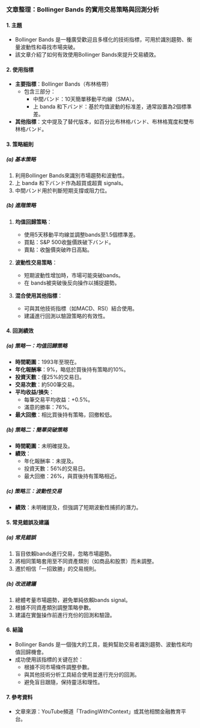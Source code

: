 ### 文章整理：Bollinger Bands 的實用交易策略與回測分析

#### 1. 主題
- Bollinger Bands 是一種廣受歡迎且多樣化的技術指標，可用於識別趨勢、衡量波動性和尋找市場突破。
- 該文章介紹了如何有效使用Bollinger Bands來提升交易績效。

#### 2. 使用指標
- **主要指標**：Bollinger Bands（布林格帶）
  - 包含三部分：
    - 中間バンド：10天簡單移動平均線（SMA）。
    - 上 banda 和下バンド：基於均值波動的标准差，通常設置為2個標準差。
- **其他指標**：文中提及了替代版本，如百分比布林格バンド、布林格寬度和雙布林格バンド。

#### 3. 策略細則
##### (a) 基本策略
1. 利用Bollinger Bands來識別市場趨勢和波動性。
2. 上 banda 和下バンド作為超買或超賣 signals。
3. 中間バンド用於判斷短期支撐或阻力位。

##### (b) 進階策略
1. **均值回歸策略**：
   - 使用5天移動平均線並調整bands至1.5個標準差。
   - 買點：S&P 500收盤價跌破下バンド。
   - 賣點：收盤價突破昨日高點。

2. **波動性交易策略**：
   - 短期波動性增加時，市場可能突破bands。
   - 在 bands被突破後反向操作以捕捉趨勢。

3. **混合使用其他指標**：
   - 可與其他技術指標（如MACD、RSI）結合使用。
   - 建議進行回測以驗證策略的有效性。

#### 4. 回測績效
##### (a) 策略一：均值回歸策略
- **時間範圍**：1993年至現在。
- **年化報酬率**：9%，略低於買後持有策略的10%。
- **投資天數**：僅25%的交易日。
- **交易次數**：約500筆交易。
- **平均收益/損失**：
  - 每筆交易平均收益：+0.5%。
  - 滿意的勝率：76%。
- **最大回撤**：相比買後持有策略，回撤較低。

##### (b) 策略二：簡單突破策略
- **時間範圍**：未明確提及。
- **績效**：
  - 年化報酬率：未提及。
  - 投資天數：56%的交易日。
  - 最大回撤：26%，與買後持有策略相近。

##### (c) 策略三：波動性交易
- **績效**：未明確提及，但強調了短期波動性捕抓的潛力。

#### 5. 常見錯誤及建議
##### (a) 常見錯誤
1. 盲目依賴bands進行交易，忽略市場趨勢。
2. 將相同策略套用至不同資產類別（如商品和股票）而未調整。
3. 遷於相信「一招致勝」的交易規則。

##### (b) 改进建議
1. 總體考量市場趨勢，避免單純依賴bands signal。
2. 根據不同資產類別調整策略參數。
3. 建議在實盤操作前進行充份的回測和驗證。

#### 6. 結論
- Bollinger Bands 是一個強大的工具，能夠幫助交易者識別趨勢、波動性和均值回歸機會。
- 成功使用該指標的关键在於：
  - 根據不同市場條件調整參數。
  - 與其他技術分析工具結合使用並進行充分的回測。
  - 避免盲目跟隨，保持靈活和理性。

#### 7. 參考資料
- 文章來源：YouTube頻道「TradingWithContext」或其他相關金融教育平台。
